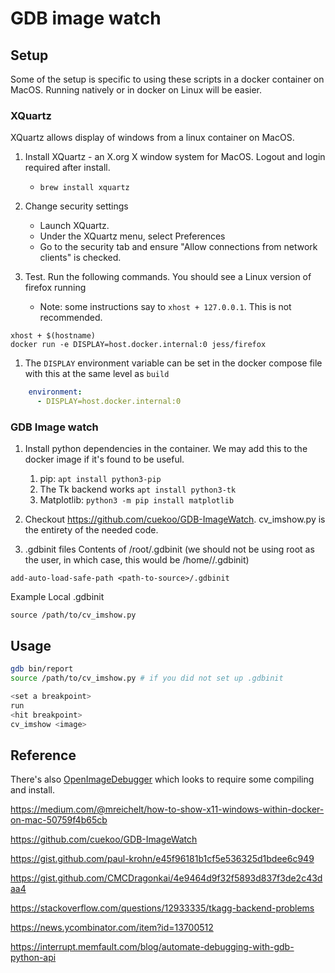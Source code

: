 # GDB image watch

## Setup

Some of the setup is specific to using these scripts in a docker container on MacOS. Running natively or in docker on Linux will be easier.

### XQuartz
XQuartz allows display of windows from a linux container on MacOS. 
1. Install XQuartz - an X.org X window system for MacOS. Logout and login required after install.
   - `brew install xquartz`

1. Change security settings
    - Launch XQuartz. 
    - Under the XQuartz menu, select Preferences
    - Go to the security tab and ensure "Allow connections from network clients" is checked.

1. Test. Run the following commands. You should see a Linux version of firefox running
    - Note: some instructions say to `xhost + 127.0.0.1`. This is not recommended.
```
xhost + $(hostname)
docker run -e DISPLAY=host.docker.internal:0 jess/firefox
```

1. The `DISPLAY` environment variable can be set in the docker compose file with this at the same level as `build`
```yml
    environment:
      - DISPLAY=host.docker.internal:0
```

### GDB Image watch
1. Install python dependencies in the container. We may add this to the docker image if it's found to be useful. 
    1. pip: `apt install python3-pip`
    1. The Tk backend works `apt install python3-tk`
    1. Matplotlib: `python3 -m pip install matplotlib`

1. Checkout https://github.com/cuekoo/GDB-ImageWatch. cv_imshow.py is the entirety of the needed code. 

1. .gdbinit files
Contents of /root/.gdbinit (we should not be using root as the user, in which case, this would be /home/<user>/.gdbinit)
```
add-auto-load-safe-path <path-to-source>/.gdbinit
```

Example Local .gdbinit
```
source /path/to/cv_imshow.py
```

## Usage
```sh
gdb bin/report
source /path/to/cv_imshow.py # if you did not set up .gdbinit

<set a breakpoint>
run
<hit breakpoint>
cv_imshow <image>
```

## Reference
There's also [OpenImageDebugger](https://github.com/openimagedebugger/openimagedebugger) which looks to require some compiling and install.


https://medium.com/@mreichelt/how-to-show-x11-windows-within-docker-on-mac-50759f4b65cb

https://github.com/cuekoo/GDB-ImageWatch

https://gist.github.com/paul-krohn/e45f96181b1cf5e536325d1bdee6c949

https://gist.github.com/CMCDragonkai/4e9464d9f32f5893d837f3de2c43daa4

https://stackoverflow.com/questions/12933335/tkagg-backend-problems

https://news.ycombinator.com/item?id=13700512

https://interrupt.memfault.com/blog/automate-debugging-with-gdb-python-api
